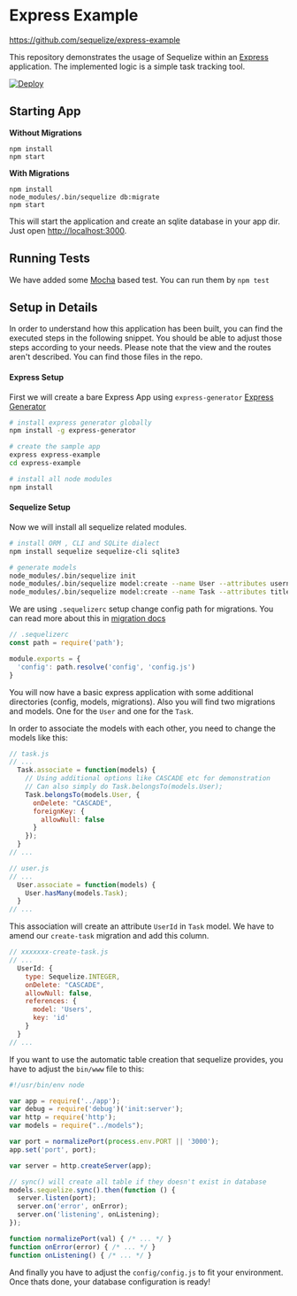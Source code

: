 # Express Example

https://github.com/sequelize/express-example

This repository demonstrates the usage of Sequelize within an [Express](https://expressjs.com) application.
The implemented logic is a simple task tracking tool.

[![Deploy](https://www.herokucdn.com/deploy/button.svg)](https://heroku.com/deploy)

## Starting App

**Without Migrations**

```
npm install
npm start
```

**With Migrations**

```
npm install
node_modules/.bin/sequelize db:migrate
npm start
```

This will start the application and create an sqlite database in your app dir.
Just open [http://localhost:3000](http://localhost:3000).

## Running Tests

We have added some [Mocha](https://mochajs.org) based test. You can run them by `npm test`


## Setup in Details

In order to understand how this application has been built, you can find the
executed steps in the following snippet. You should be able to adjust those
steps according to your needs. Please note that the view and the routes aren't
described. You can find those files in the repo.

#### Express Setup

First we will create a bare Express App using `express-generator` [Express Generator](https://expressjs.com/en/starter/generator.html)
```bash
# install express generator globally
npm install -g express-generator

# create the sample app
express express-example
cd express-example

# install all node modules
npm install
```

#### Sequelize Setup

Now we will install all sequelize related modules.

```bash
# install ORM , CLI and SQLite dialect
npm install sequelize sequelize-cli sqlite3

# generate models
node_modules/.bin/sequelize init
node_modules/.bin/sequelize model:create --name User --attributes username:string
node_modules/.bin/sequelize model:create --name Task --attributes title:string
```

We are using `.sequelizerc` setup change config path for migrations. You can read more about this in [migration docs](http://docs.sequelizejs.com/manual/tutorial/migrations.html#the-sequelizerc-file)

```js
// .sequelizerc
const path = require('path');

module.exports = {
  'config': path.resolve('config', 'config.js')
}
```

You will now have a basic express application with some additional directories
(config, models, migrations). Also you will find two migrations and models.
One for the `User` and one for the `Task`.

In order to associate the models with each other, you need to change the models
like this:

```js
// task.js
// ...
  Task.associate = function(models) {
    // Using additional options like CASCADE etc for demonstration
    // Can also simply do Task.belongsTo(models.User);
    Task.belongsTo(models.User, {
      onDelete: "CASCADE",
      foreignKey: {
        allowNull: false
      }
    });
  }
// ...
```

```js
// user.js
// ...
  User.associate = function(models) {
    User.hasMany(models.Task);
  }
// ...
```

This association will create an attribute `UserId` in `Task` model. We have to amend our `create-task` migration and add this column.

```js
// xxxxxxx-create-task.js
// ...
  UserId: {
    type: Sequelize.INTEGER,
    onDelete: "CASCADE",
    allowNull: false,
    references: {
      model: 'Users',
      key: 'id'
    }
  }
// ...
```

If you want to use the automatic table creation that sequelize provides,
you have to adjust the `bin/www` file to this:

```js
#!/usr/bin/env node

var app = require('../app');
var debug = require('debug')('init:server');
var http = require('http');
var models = require("../models");

var port = normalizePort(process.env.PORT || '3000');
app.set('port', port);

var server = http.createServer(app);

// sync() will create all table if they doesn't exist in database
models.sequelize.sync().then(function () {
  server.listen(port);
  server.on('error', onError);
  server.on('listening', onListening);
});

function normalizePort(val) { /* ... */ }
function onError(error) { /* ... */ }
function onListening() { /* ... */ }
```

And finally you have to adjust the `config/config.js` to fit your environment.
Once thats done, your database configuration is ready!
